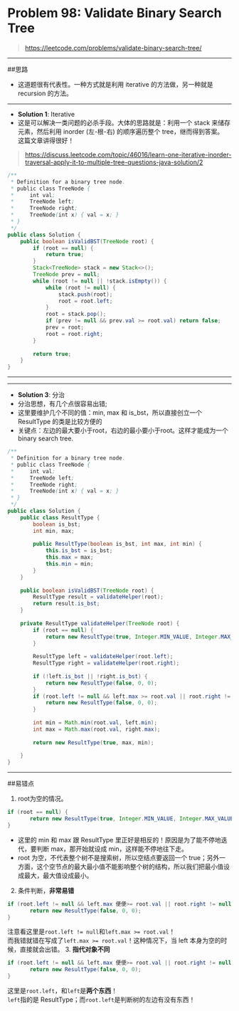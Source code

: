 # Problem 98: Validate Binary Search Tree

> https://leetcode.com/problems/validate-binary-search-tree/

--------------------------
##思路
* 这道题很有代表性。一种方式就是利用 iterative 的方法做，另一种就是 recursion 的方法。

--------------
* **Solution 1**: Iterative 
* 这是可以解决一类问题的必杀手段。大体的思路就是：利用一个 stack 来储存元素，然后利用 inorder (左-根-右) 的顺序遍历整个 tree，继而得到答案。  
这篇文章讲得很好！
>https://discuss.leetcode.com/topic/46016/learn-one-iterative-inorder-traversal-apply-it-to-multiple-tree-questions-java-solution/2

```java
/**
 * Definition for a binary tree node.
 * public class TreeNode {
 *     int val;
 *     TreeNode left;
 *     TreeNode right;
 *     TreeNode(int x) { val = x; }
 * }
 */
public class Solution {
    public boolean isValidBST(TreeNode root) {
        if (root == null) {
            return true;
        }
        Stack<TreeNode> stack = new Stack<>();
        TreeNode prev = null;
        while (root != null || !stack.isEmpty()) {
            while (root != null) {
                stack.push(root);
                root = root.left;
            }
            root = stack.pop();
            if (prev != null && prev.val >= root.val) return false;
            prev = root;
            root = root.right;
        }
        
        return true;
    }
}
```

---------------------


















------------
* **Solution 3**: 分治
* 分治思想，有几个点很容易出错;
* 这里要维护几个不同的值：min, max 和 is_bst，所以直接创立一个 ResultType 的类是比较方便的
* 关键点：左边的最大要小于root，右边的最小要小于root。这样才能成为一个 binary search tree.

```java
/**
 * Definition for a binary tree node.
 * public class TreeNode {
 *     int val;
 *     TreeNode left;
 *     TreeNode right;
 *     TreeNode(int x) { val = x; }
 * }
 */
public class Solution {
    public class ResultType {
        boolean is_bst;
        int min, max;
       
        public ResultType(boolean is_bst, int max, int min) {
            this.is_bst = is_bst;
            this.max = max;
            this.min = min;
        }
    }
    
    public boolean isValidBST(TreeNode root) {
        ResultType result = validateHelper(root);
        return result.is_bst;
    }
    
    private ResultType validateHelper(TreeNode root) {
        if (root == null) {
            return new ResultType(true, Integer.MIN_VALUE, Integer.MAX_VALUE);
        }
     
        ResultType left = validateHelper(root.left);
        ResultType right = validateHelper(root.right);
        
        if (!left.is_bst || !right.is_bst) {
            return new ResultType(false, 0, 0);
        }
        if (root.left != null && left.max >= root.val || root.right != null && right.min <= root.val) {
            return new ResultType(false, 0, 0);
        }
        
        int min = Math.min(root.val, left.min);
        int max = Math.max(root.val, right.max);
        
        return new ResultType(true, max, min);
        
    }
}

```
------------------
##易错点

1. root为空的情况。
```java
if (root == null) {
       return new ResultType(true, Integer.MIN_VALUE, Integer.MAX_VALUE);
}
```
* 这里的 min 和 max 跟 ResultType 里正好是相反的！原因是为了能不停地迭代，要判断 max，那开始就设成 min，这样能不停地往下走。
* root 为空，不代表整个树不是搜索树，所以空结点要返回一个 true；另外一方面，这个空节点的最大最小值不能影响整个树的结构，所以我们把最小值设成最大，最大值设成最小。

2. 条件判断，**非常易错**
```java
if (root.left != null && left.max 便便>= root.val || root.right != null && right.min <= root.val) {
       return new ResultType(false, 0, 0);
}
```
注意看这里是```root.left != null```和```left.max >= root.val```！  
而我错就错在写成了```left.max >= root.val```！这种情况下，当 left 本身为空的时候，直接就会出错。
3. **指代对象不同**
```java
if (root.left != null && left.max 便便>= root.val || root.right != null && right.min <= root.val) {
       return new ResultType(false, 0, 0);
}
```
这里是```root.left```，和```left```是**两个东西**！  
```left```指的是 ResultType；而```root.left```是判断树的左边有没有东西！













